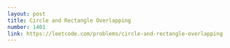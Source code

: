 ```yaml
---
layout: post
title: Circle and Rectangle Overlapping
number: 1401
link: https://leetcode.com/problems/circle-and-rectangle-overlapping
---
```

